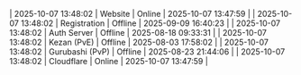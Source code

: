 | 2025-10-07 13:48:02 | Website | Online | 2025-10-07 13:47:59 |
| 2025-10-07 13:48:02 | Registration | Offline | 2025-09-09 16:40:23 |
| 2025-10-07 13:48:02 | Auth Server | Offline | 2025-08-18 09:33:31 |
| 2025-10-07 13:48:02 | Kezan (PvE) | Offline | 2025-08-03 17:58:02 |
| 2025-10-07 13:48:02 | Gurubashi (PvP) | Offline | 2025-08-23 21:44:06 |
| 2025-10-07 13:48:02 | Cloudflare | Online | 2025-10-07 13:47:59 |
